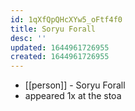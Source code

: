 ```yaml
---
id: 1qXfQpQHcXYw5_oFtf4f0
title: Soryu Forall
desc: ''
updated: 1644961726955
created: 1644961726955
---
```



- [[person]] - Soryu Forall
- appeared 1x at the stoa
